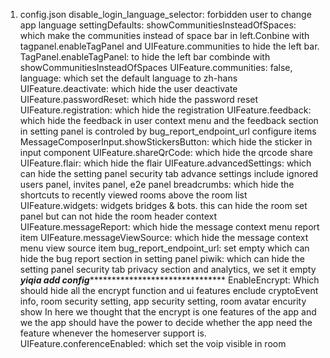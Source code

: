 1. config.json
    disable_login_language_selector: forbidden user to change app language
    settingDefaults:
        showCommunitiesInsteadOfSpaces: which make the communities instead of space bar in left.Conbine with tagpanel.enableTagPanel and UIFeature.communities to hide the left bar.
        TagPanel.enableTagPanel: to hide the left bar combinde with showCommunitiesInsteadOfSpaces
        UIFeature.communities: false,
        language: which set the default language to zh-hans
        UIFeature.deactivate: which hide the user deactivate 
        UIFeature.passwordReset: which hide the password reset
        UIFeature.registration: which hide the registration
        UIFeature.feedback: which hide the feedback in user context menu and the feedback section in setting panel is controled by bug_report_endpoint_url configure items
        MessageComposerInput.showStickersButton: which hide the sticker in input component
        UIFeature.shareQrCode: which hide the qrcode share
        UIFeature.flair: which hide the flair
        UIFeature.advancedSettings: which can hide the setting panel security tab advance settings include ignored users panel, invites panel, e2e panel
        breadcrumbs: which hide the shortcuts to recently viewed rooms above the room list
        UIFeature.widgets: widgets bridges & bots. this can hide the room set panel but can not hide the room header context
        UIFeature.messageReport: which hide the message context menu report item
        UIFeature.messageViewSource: which hide the message context menu view source item
    bug_report_endpoint_url: set empty which can hide the bug report section in setting panel
    piwik: which can hide the setting panel security tab privacy section and analytics, we set it empty
        ***************************yiqia add config**********************************************************
        EnableEncrypt: Which should hide all the encrypt function and ui features enclude cryptoEvent info, room security setting, app security setting, room avatar encurity show
                In here we thought that the encrypt is one features of the app and we the app should have the power to decide whether the app need the feature whenever the homeserver support is.
        UIFeature.conferenceEnabled: which set the voip visible in room
